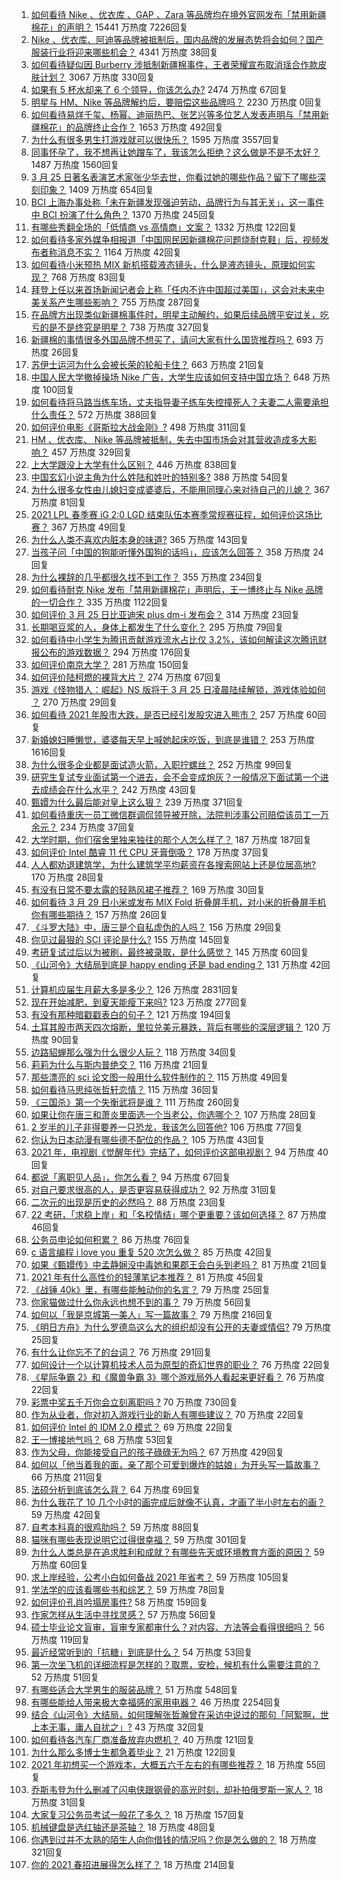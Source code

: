 1. [如何看待 Nike 、优衣库 、GAP 、Zara 等品牌均在境外官网发布「禁用新疆棉花」的声明？](https://www.zhihu.com/question/451069593) 15441 万热度 7226回复
1. [Nike 、优衣库、阿迪等品牌被抵制后，国内品牌的发展态势将会如何？国产服装行业将迎来哪些机会？](https://www.zhihu.com/question/451125041) 4341 万热度 38回复
1. [如何看待疑似因 Burberry 涉抵制新疆棉事件，王者荣耀宣布取消瑶合作款皮肤计划？](https://www.zhihu.com/question/451169925) 3067 万热度 330回复
1. [如果有 5 杯水却来了 6 个领导，你该怎么办?](https://www.zhihu.com/question/451003725) 2474 万热度 67回复
1. [明星与 HM、Nike 等品牌解约后，要赔偿这些品牌吗？](https://www.zhihu.com/special/1358371015052210177) 2230 万热度 0回复
1. [如何看待易烊千玺、杨幂、迪丽热巴、张艺兴等多位艺人发表声明与「禁用新疆棉花」的品牌终止合作？](https://www.zhihu.com/question/451131161) 1653 万热度 492回复
1. [为什么有很多男生打游戏就可以很快乐？](https://www.zhihu.com/question/347424469) 1595 万热度 3557回复
1. [同事怀孕了，我不想再让她蹭车了，我该怎么拒绝？这么做是不是不太好？](https://www.zhihu.com/question/423335938) 1487 万热度 1560回复
1. [3 月 25 日著名表演艺术家张少华去世，你看过她的哪些作品？留下了哪些深刻印象？](https://www.zhihu.com/question/451179935) 1409 万热度 654回复
1. [BCI 上海办事处称「未在新疆发现强迫劳动，品牌行为与其无关」，这一事件中 BCI 扮演了什么角色？](https://www.zhihu.com/question/451173342) 1370 万热度 245回复
1. [有哪些秀翻全场的「低情商 vs 高情商」文案？](https://www.zhihu.com/question/451017822) 1332 万热度 122回复
1. [如何看待多家外媒争相报道「中国网民因新疆棉花问题烧耐克鞋」后，视频发布者称消息不实？](https://www.zhihu.com/question/451219491) 1164 万热度 42回复
1. [如何看待小米预热 MIX 新机搭载液态镜头，什么是液态镜头，原理如何实现？](https://www.zhihu.com/question/451173645) 768 万热度 83回复
1. [拜登上任以来首场新闻记者会上称「任内不许中国超过美国」，这会对未来中美关系产生哪些影响？](https://www.zhihu.com/question/451306277) 755 万热度 287回复
1. [在品牌方出现类似新疆棉事件时，明星主动解约，如果后续品牌平安过关，吃亏的是不是终究是明星？](https://www.zhihu.com/question/451142996) 738 万热度 327回复
1. [新疆棉的事情很多外国品牌不想买了，请问大家有什么国货推荐吗？](https://www.zhihu.com/question/451133356) 693 万热度 26回复
1. [苏伊士运河为什么会被长荣的轮船卡住？](https://www.zhihu.com/question/450962730) 663 万热度 21回复
1. [中国人民大学撤掉操场 Nike 广告，大学生应该如何支持中国立场？](https://www.zhihu.com/question/451231545) 648 万热度 100回复
1. [如何看待将马路当练车场，丈夫指导妻子练车失控撞死人？夫妻二人需要承担什么责任？](https://www.zhihu.com/question/450965518) 572 万热度 388回复
1. [如何评价电影《哥斯拉大战金刚》?](https://www.zhihu.com/question/392093591) 498 万热度 311回复
1. [HM 、优衣库、 Nike 等品牌被抵制，失去中国市场会对其营收造成多大影响？](https://www.zhihu.com/question/451133043) 457 万热度 329回复
1. [上大学跟没上大学有什么区别？](https://www.zhihu.com/question/449157690) 446 万热度 838回复
1. [中国玄幻小说主角为什么姓陆和姓叶的特别多?](https://www.zhihu.com/question/449299078) 388 万热度 54回复
1. [为什么很多女性由儿媳妇变成婆婆后，不能用同理心来对待自己的儿媳？](https://www.zhihu.com/question/447679179) 367 万热度 81回复
1. [2021 LPL 春季赛 iG 2:0 LGD 结束队伍本赛季常规赛征程，如何评价这场比赛？](https://www.zhihu.com/question/451219499) 367 万热度 49回复
1. [为什么人类不喜欢内脏本身的味道?](https://www.zhihu.com/question/450789032) 365 万热度 143回复
1. [当孩子问「中国的狗能听懂外国狗的话吗」，应该怎么回答？](https://www.zhihu.com/question/449488251) 358 万热度 24回复
1. [为什么裸辞的几乎都很久找不到工作？](https://www.zhihu.com/question/430872977) 355 万热度 234回复
1. [如何看待耐克 Nike 发布「禁用新疆棉花」声明后，王一博终止与 Nike 品牌的一切合作？](https://www.zhihu.com/question/451104868) 335 万热度 1122回复
1. [如何评价 3 月 25 日比亚迪宋 plus dm-i 发布会？](https://www.zhihu.com/question/451232855) 314 万热度 23回复
1. [长期喝豆浆的人，身体上都发生了什么变化？](https://www.zhihu.com/question/382035677) 295 万热度 79回复
1. [如何看待中小学生为腾讯贡献游戏流水占比仅 3.2%，该如何解读这次腾讯财报公布的游戏数据？](https://www.zhihu.com/question/451049373) 294 万热度 176回复
1. [如何评价南京大学？](https://www.zhihu.com/question/28058088) 281 万热度 150回复
1. [如何评价陆柯燃的裸背大片？](https://www.zhihu.com/question/450760485) 274 万热度 67回复
1. [游戏《怪物猎人：崛起》NS 版将于 3 月 25 日凌晨陆续解锁，游戏体验如何 ？](https://www.zhihu.com/question/451002333) 270 万热度 29回复
1. [如何看待 2021 年股市大跌，是否已经引发股灾进入熊市？](https://www.zhihu.com/question/448508830) 257 万热度 60回复
1. [新婚媳妇睡懒觉，婆婆每天早上喊她起床吃饭，到底是谁错？](https://www.zhihu.com/question/363383726) 253 万热度 1616回复
1. [为什么很多企业都是面试造火箭，入职拧螺丝？](https://www.zhihu.com/question/450862378) 252 万热度 99回复
1. [研究生复试专业面试第一个进去，会不会变成炮灰？一般情况下面试第一个进去成绩会在什么水平？](https://www.zhihu.com/question/41253817) 242 万热度 43回复
1. [甄嬛为什么最后能对皇上这么狠？](https://www.zhihu.com/question/359327437) 239 万热度 371回复
1. [如何看待重庆一员工微信群调侃领导被开除，法院判涉事公司赔偿该员工一万余元？](https://www.zhihu.com/question/451157081) 234 万热度 37回复
1. [大学时期，你们宿舍里独来独往的那个人怎么样了？](https://www.zhihu.com/question/391452296) 187 万热度 187回复
1. [如何评价 Intel 酷睿 11 代 CPU 牙膏倒吸？](https://www.zhihu.com/question/441892505) 178 万热度 37回复
1. [人人都劝退建筑学，为什么建筑学平均薪资在各搜索网站上还是位居高地?](https://www.zhihu.com/question/449175020) 170 万热度 28回复
1. [有没有日常不要太露的轻熟风裙子推荐？](https://www.zhihu.com/question/323077384) 169 万热度 30回复
1. [如何看待 3 月 29 日小米或发布 MIX Fold 折叠屏手机，对小米的折叠屏手机你有哪些期待？](https://www.zhihu.com/question/450971453) 157 万热度 26回复
1. [《斗罗大陆》中，唐三是个自私虚伪的人吗？](https://www.zhihu.com/question/450769813) 156 万热度 29回复
1. [你见过最狠的 SCI 评论是什么?](https://www.zhihu.com/question/430036342) 155 万热度 145回复
1. [考研复试过后以为被刷，最终被录取，是什么感觉？](https://www.zhihu.com/question/317259726) 145 万热度 60回复
1. [《山河令》大结局到底是 happy ending 还是 bad ending？](https://www.zhihu.com/question/450916164) 131 万热度 42回复
1. [计算机应届生月薪大多是多少？](https://www.zhihu.com/question/268886169) 126 万热度 2831回复
1. [现在开始减肥，到夏天能瘦下来吗?](https://www.zhihu.com/question/445556435) 123 万热度 277回复
1. [有没有那种暗戳戳表白的句子？](https://www.zhihu.com/question/300244719) 121 万热度 194回复
1. [土耳其股市两天四次熔断，里拉兑美元暴跌，背后有哪些的深层逻辑？](https://www.zhihu.com/question/450909538) 120 万热度 90回复
1. [边路貂蝉那么强为什么很少人玩？](https://www.zhihu.com/question/435321986) 118 万热度 34回复
1. [莉莉为什么与斯内普绝交？](https://www.zhihu.com/question/450891957) 116 万热度 21回复
1. [那些漂亮的 sci 论文图一般用什么软件制作的？](https://www.zhihu.com/question/27474094) 115 万热度 49回复
1. [如何看待马思纯张哲轩恋情？](https://www.zhihu.com/question/450813315) 115 万热度 36回复
1. [《三国杀》第一个失衡武将是谁？](https://www.zhihu.com/question/423852389) 111 万热度 260回复
1. [如果让你在唐三和萧炎里面选一个当老公，你选哪个？](https://www.zhihu.com/question/450778572) 107 万热度 28回复
1. [2 岁半的儿子非得要养一只恐龙，我该怎么回答他?](https://www.zhihu.com/question/450720368) 106 万热度 77回复
1. [你认为日本动漫有哪些德不配位的作品？](https://www.zhihu.com/question/450441088) 105 万热度 43回复
1. [2021 年，电视剧《觉醒年代》完结了，如何评价这部电视剧？](https://www.zhihu.com/question/450234333) 94 万热度 40回复
1. [都说「离职见人品」，你怎么看？](https://www.zhihu.com/question/449474770) 94 万热度 67回复
1. [对自己要求很高的人，是否更容易获得成功？](https://www.zhihu.com/question/449660956) 92 万热度 31回复
1. [二次元的出现是历史的必然吗？](https://www.zhihu.com/question/449973651) 88 万热度 23回复
1. [22 考研，「求稳上岸」和「名校情结」哪个更重要？该如何选择？](https://www.zhihu.com/question/450805785) 87 万热度 46回复
1. [公务员申论如何积累？](https://www.zhihu.com/question/62703465) 86 万热度 76回复
1. [c 语言编程 i love you 重复 520 次怎么做？](https://www.zhihu.com/question/447714062) 85 万热度 42回复
1. [如果《甄嬛传》中孟静娴没中毒她和果郡王会白头到老吗？](https://www.zhihu.com/question/445909292) 81 万热度 21回复
1. [2021 年有什么高性价的轻薄笔记本推荐？](https://www.zhihu.com/question/438588361) 81 万热度 45回复
1. [《战锤 40k》里，有哪些能触动你的名言？](https://www.zhihu.com/question/450597554) 79 万热度 25回复
1. [你家猫做过什么你永远也想不到的事？](https://www.zhihu.com/question/445086720) 79 万热度 56回复
1. [如何以「我是京城第一美人」写一篇故事？](https://www.zhihu.com/question/437673871) 79 万热度 216回复
1. [《明日方舟》为什么罗德岛这么大的组织却没有公开的夫妻或情侣?](https://www.zhihu.com/question/451117650) 79 万热度 25回复
1. [有什么让你忘不了的台词？](https://www.zhihu.com/question/444259461) 76 万热度 291回复
1. [如何设计一个以计算机技术人员为原型的奇幻世界的职业？](https://www.zhihu.com/question/450259655) 76 万热度 22回复
1. [《星际争霸 2》和《魔兽争霸 3》哪个游戏局外人看起来更好看？](https://www.zhihu.com/question/54927524) 76 万热度 22回复
1. [彩票中奖五千万你会立刻离职吗 ?](https://www.zhihu.com/question/437075849) 70 万热度 730回复
1. [作为从业者，你对初入游戏行业的新人有哪些建议？](https://www.zhihu.com/question/339340561) 70 万热度 22回复
1. [如何评价 Intel 的 IDM 2.0 模式？](https://www.zhihu.com/question/450968934) 69 万热度 22回复
1. [王一博接地气吗？](https://www.zhihu.com/question/448838391) 68 万热度 53回复
1. [作为父母，你能接受自己的孩子碌碌无为吗？](https://www.zhihu.com/question/449660969) 67 万热度 429回复
1. [如何以「他当着我的面，亲了那个可爱到爆炸的姑娘」为开头写一篇故事？](https://www.zhihu.com/question/445435350) 66 万热度 211回复
1. [法硕分析到底该怎么背？](https://www.zhihu.com/question/279999263) 64 万热度 69回复
1. [为什么我花了 10 几个小时的画完成后就像不认真，才画了半小时左右的画？](https://www.zhihu.com/question/448929275) 59 万热度 42回复
1. [自考本科真的很鸡肋吗？](https://www.zhihu.com/question/449076324) 59 万热度 88回复
1. [猫咪有哪些表现说明它过得很幸福？](https://www.zhihu.com/question/422249611) 59 万热度 301回复
1. [为什么人类总是在追求胜利和成就？有哪些先天或环境教育方面的原因？](https://www.zhihu.com/question/449660943) 59 万热度 60回复
1. [求上岸经验，公考小白如何备战 2021 年省考？](https://www.zhihu.com/question/428181047) 59 万热度 105回复
1. [学法学的应该看哪些书和综艺？](https://www.zhihu.com/question/443035400) 59 万热度 78回复
1. [如何评价孔肖吟塌房事件?](https://www.zhihu.com/question/451036267) 58 万热度 159回复
1. [作家怎样从生活中寻找灵感？](https://www.zhihu.com/question/19570400) 57 万热度 56回复
1. [硕士毕业论文盲审，盲审专家都审什么？对内容、方法等会看得很细吗？](https://www.zhihu.com/question/310076794) 56 万热度 119回复
1. [最近经常听到的「抗糖」到底是什么？](https://www.zhihu.com/question/283009911) 54 万热度 53回复
1. [第一次坐飞机的详细流程是怎样的？取票，安检，候机有什么需要注意的？](https://www.zhihu.com/question/285349075) 52 万热度 51回复
1. [有哪些适合大学男生的服装品牌？](https://www.zhihu.com/question/282681681) 51 万热度 548回复
1. [有哪些能给人带来极大幸福感的家用电器？](https://www.zhihu.com/question/36560129) 46 万热度 2254回复
1. [结合《山河令》大结局，如何理解张哲瀚曾在采访中说过的那句「阿絮啊，世上本无事，庸人自扰之」?](https://www.zhihu.com/question/450948884) 43 万热度 32回复
1. [如何看待各汽车厂商准备放弃内燃机？](https://www.zhihu.com/question/450272977) 40 万热度 121回复
1. [为什么那么多博士生都急着毕业？](https://www.zhihu.com/question/447576416) 21 万热度 122回复
1. [2021 年初想买一个游戏本，大概五六千左右的有哪些推荐？](https://www.zhihu.com/question/436578461) 18 万热度 55回复
1. [乔斯韦登为什么删减了闪电侠跟钢骨的高光时刻，却补拍俄罗斯一家人？](https://www.zhihu.com/question/450555961) 18 万热度 31回复
1. [大家复习公务员考试一般花了多久？](https://www.zhihu.com/question/276093624) 18 万热度 157回复
1. [机械键盘是选红轴还是茶轴？](https://www.zhihu.com/question/286600171) 18 万热度 48回复
1. [你遇到过并不太熟的陌生人向你借钱的情况吗？你是怎么做的？](https://www.zhihu.com/question/450331037) 18 万热度 321回复
1. [你的 2021 春招进展得怎么样了？](https://www.zhihu.com/question/441859756) 18 万热度 214回复